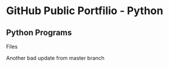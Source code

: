 # GitHub Public Portfilio - Python

## Python Programs
Files

Another bad update from master branch
